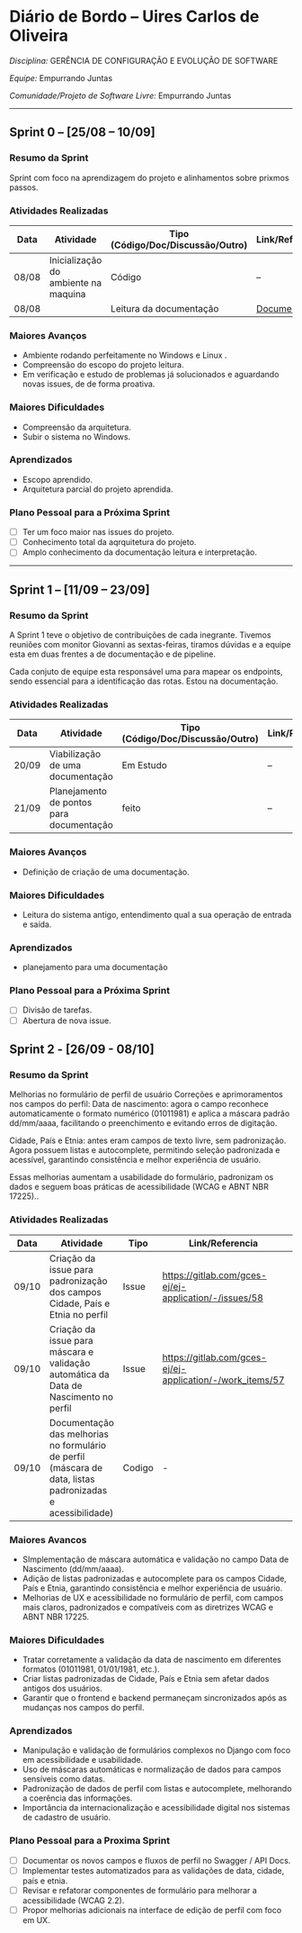 # Diário de Bordo – Uires Carlos de Oliveira


*Disciplina:* GERÊNCIA DE CONFIGURAÇÃO E EVOLUÇÃO DE SOFTWARE

*Equipe:* Empurrando Juntas

*Comunidade/Projeto de Software Livre:* Empurrando Juntas

---

## Sprint 0 – \[25/08 – 10/09]

### Resumo da Sprint

Sprint com foco na aprendizagem do projeto e alinhamentos sobre prixmos passos.

### Atividades Realizadas

| Data  | Atividade                                   | Tipo (Código/Doc/Discussão/Outro) | Link/Referência                                                                              | Status    |
|-------|---------------------------------------------|-----------------------------------|----------------------------------------------------------------------------------------------|-----------|
| 08/08 | Inicialização do ambiente na maquina           | Código                            | –                                                                                            | Concluído |
| 08/08 |  | Leitura da documentação                           | [Documentação](https://gitlab.com/gces-ej/ej-application/-/tree/develop/docs?ref_type=heads) | Concluído |


### Maiores Avanços

- Ambiente rodando perfeitamente no Windows e Linux .
- Compreensão do escopo do projeto leitura.
- Em verificação e estudo de problemas já solucionados e aguardando novas issues, de de forma proativa.

### Maiores Dificuldades

- Compreensão da arquitetura.
- Subir o sistema no Windows.


### Aprendizados

- Escopo aprendido.
- Arquitetura parcial do projeto aprendida.

### Plano Pessoal para a Próxima Sprint

- [ ] Ter um foco maior nas issues do projeto.
- [ ] Conhecimento total da aqrquitetura do projeto.
- [ ] Amplo conhecimento da documentação leitura e interpretação.

----

## Sprint 1 – [11/09 – 23/09]

### Resumo da Sprint


A Sprint 1 teve o objetivo de contribuições de cada inegrante. Tivemos reuniões com monitor Giovanni as sextas-feiras, tiramos dúvidas e a equipe esta em duas frentes a de documentação e de pipeline.

Cada conjuto de equipe esta responsável uma para mapear os endpoints, sendo essencial para a identificação das rotas. Estou na documentação.

### Atividades Realizadas

| Data  | Atividade                                   | Tipo (Código/Doc/Discussão/Outro) | Link/Referência                                                                              | Status    |
|-------|---------------------------------------------|-----------------------------------|----------------------------------------------------------------------------------------------|-----------|
| 20/09 | Viabilização de uma documentação | Em Estudo    | –  | Concluído |
| 21/09 | Planejamento de pontos para documentação | feito    |  –  | Concluído |

### Maiores Avanços

- Definição de criação de uma documentação.

### Maiores Dificuldades

- Leitura do sistema antigo, entendimento qual a sua operação de entrada e saída.

### Aprendizados

- planejamento para uma documentação

### Plano Pessoal para a Próxima Sprint

- [ ] Divisão de tarefas.
- [ ] Abertura de nova issue.

## Sprint 2 - [26/09 - 08/10]

### Resumo da Sprint

Melhorias no formulário de perfil de usuário
Correções e aprimoramentos nos campos do perfil:
Data de nascimento: agora o campo reconhece automaticamente o formato numérico (01011981) e aplica a máscara padrão dd/mm/aaaa, facilitando o preenchimento e evitando erros de digitação.

Cidade, País e Etnia: antes eram campos de texto livre, sem padronização. Agora possuem listas e autocomplete, permitindo seleção padronizada e acessível, garantindo consistência e melhor experiência de usuário.

Essas melhorias aumentam a usabilidade do formulário, padronizam os dados e seguem boas práticas de acessibilidade (WCAG e ABNT NBR 17225)..

### Atividades Realizadas

| Data  | Atividade                                                                 | Tipo    | Link/Referencia                                                                 | Status    |
|-------|---------------------------------------------------------------------------|---------|----------------------------------------------------------------------------------|-----------|
| 09/10 | Criação da issue para padronização dos campos Cidade, País e Etnia no perfil           | Issue   | https://gitlab.com/gces-ej/ej-application/-/issues/58                            | Concluido |
| 09/10 | Criação da issue para máscara e validação automática da Data de Nascimento no perfil           | Issue   | https://gitlab.com/gces-ej/ej-application/-/work_items/57                            | Concluido |
| 09/10 | Documentação das melhorias no formulário de perfil (máscara de data, listas padronizadas e acessibilidade)                      | Codigo  | -                                                                                | Concluido |

### Maiores Avancos

- SImplementação de máscara automática e validação no campo Data de Nascimento (dd/mm/aaaa).
- Adição de listas padronizadas e autocomplete para os campos Cidade, País e Etnia, garantindo consistência e melhor experiência de usuário.
- Melhorias de UX e acessibilidade no formulário de perfil, com campos mais claros, padronizados e compatíveis com as diretrizes WCAG e ABNT NBR 17225.

### Maiores Dificuldades

- Tratar corretamente a validação da data de nascimento em diferentes formatos (01011981, 01/01/1981, etc.).
- Criar listas padronizadas de Cidade, País e Etnia sem afetar dados antigos dos usuários.
- Garantir que o frontend e backend permaneçam sincronizados após as mudanças nos campos do perfil.

### Aprendizados

- Manipulação e validação de formulários complexos no Django com foco em acessibilidade e usabilidade.
- Uso de máscaras automáticas e normalização de dados para campos sensíveis como datas.
- Padronização de dados de perfil com listas e autocomplete, melhorando a coerência das informações.
- Importância da internacionalização e acessibilidade digital nos sistemas de cadastro de usuário.

### Plano Pessoal para a Proxima Sprint

- [ ] Documentar os novos campos e fluxos de perfil no Swagger / API Docs.
- [ ] Implementar testes automatizados para as validações de data, cidade, país e etnia.
- [ ] Revisar e refatorar componentes de formulário para melhorar a acessibilidade (WCAG 2.2).
- [ ] Propor melhorias adicionais na interface de edição de perfil com foco em UX.